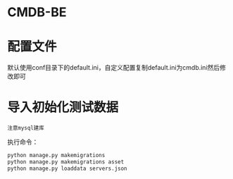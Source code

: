 # CMDB-BE

# 配置文件
默认使用conf目录下的default.ini，自定义配置复制default.ini为cmdb.ini然后修改即可
# 导入初始化测试数据
    注意mysql建库  
执行命令：
```Bash
python manage.py makemigrations  
python manage.py makemigrations asset  
python manage.py loaddata servers.json  
```
